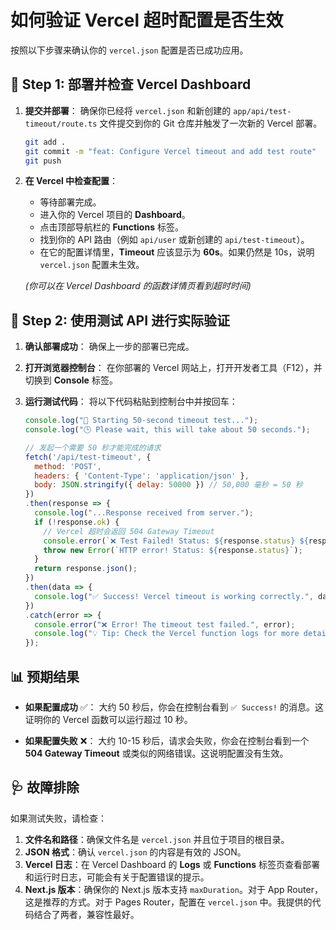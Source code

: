 # 如何验证 Vercel 超时配置是否生效

按照以下步骤来确认你的 `vercel.json` 配置是否已成功应用。

## 🚀 Step 1: 部署并检查 Vercel Dashboard

1.  **提交并部署**：
    确保你已经将 `vercel.json` 和新创建的 `app/api/test-timeout/route.ts` 文件提交到你的 Git 仓库并触发了一次新的 Vercel 部署。
    ```bash
    git add .
    git commit -m "feat: Configure Vercel timeout and add test route"
    git push
    ```

2.  **在 Vercel 中检查配置**：
    - 等待部署完成。
    - 进入你的 Vercel 项目的 **Dashboard**。
    - 点击顶部导航栏的 **Functions** 标签。
    - 找到你的 API 路由（例如 `api/user` 或新创建的 `api/test-timeout`）。
    - 在它的配置详情里，**Timeout** 应该显示为 **60s**。如果仍然是 10s，说明 `vercel.json` 配置未生效。

    *(你可以在 Vercel Dashboard 的函数详情页看到超时时间)*

## 🔬 Step 2: 使用测试 API 进行实际验证

1.  **确认部署成功**：
    确保上一步的部署已完成。

2.  **打开浏览器控制台**：
    在你部署的 Vercel 网站上，打开开发者工具（F12），并切换到 **Console** 标签。

3.  **运行测试代码**：
    将以下代码粘贴到控制台中并按回车：
    ```javascript
    console.log("🚀 Starting 50-second timeout test...");
    console.log("🕒 Please wait, this will take about 50 seconds.");

    // 发起一个需要 50 秒才能完成的请求
    fetch('/api/test-timeout', {
      method: 'POST',
      headers: { 'Content-Type': 'application/json' },
      body: JSON.stringify({ delay: 50000 }) // 50,000 毫秒 = 50 秒
    })
    .then(response => {
      console.log("...Response received from server.");
      if (!response.ok) {
        // Vercel 超时会返回 504 Gateway Timeout
        console.error(`❌ Test Failed! Status: ${response.status} ${response.statusText}`);
        throw new Error(`HTTP error! Status: ${response.status}`);
      }
      return response.json();
    })
    .then(data => {
      console.log("✅ Success! Vercel timeout is working correctly.", data);
    })
    .catch(error => {
      console.error("❌ Error! The timeout test failed.", error);
      console.log("💡 Tip: Check the Vercel function logs for more details.");
    });
    ```

## 📊 预期结果

-   **如果配置成功** ✅：
    大约 50 秒后，你会在控制台看到 `✅ Success!` 的消息。这证明你的 Vercel 函数可以运行超过 10 秒。

-   **如果配置失败** ❌：
    大约 10-15 秒后，请求会失败，你会在控制台看到一个 **504 Gateway Timeout** 或类似的网络错误。这说明配置没有生效。

## 🩺 故障排除

如果测试失败，请检查：
1.  **文件名和路径**：确保文件名是 `vercel.json` 并且位于项目的根目录。
2.  **JSON 格式**：确认 `vercel.json` 的内容是有效的 JSON。
3.  **Vercel 日志**：在 Vercel Dashboard 的 **Logs** 或 **Functions** 标签页查看部署和运行时日志，可能会有关于配置错误的提示。
4.  **Next.js 版本**：确保你的 Next.js 版本支持 `maxDuration`。对于 App Router，这是推荐的方式。对于 Pages Router，配置在 `vercel.json` 中。我提供的代码结合了两者，兼容性最好。
